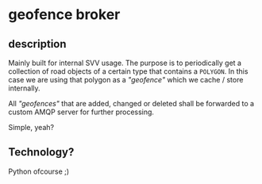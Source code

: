 # geofence broker

## description

Mainly built for internal SVV usage. The purpose is to periodically get a collection
of road objects of a certain type that contains a `POLYGON`. In this case we are using
that polygon as a _"geofence"_ which we cache / store internally.


All _"geofences"_ that are added, changed or deleted shall be forwarded to a custom AMQP server
for further processing.


Simple, yeah?


## Technology?

Python ofcourse ;)
